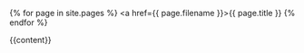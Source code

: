 {% for page in site.pages %}
    <a href={{ page.filename }}>{{ page.title }}</a>
{% endfor %}

{{content}}
